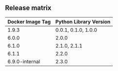 ## Release matrix

| Docker Image Tag | Python Library Version |
|------------------|------------------------|
| 1.9.3 | 0.0.1, 0.1.0, 1.0.0 |
| 6.0.0 | 2.0.0 |
| 6.1.0 | 2.1.0, 2.1.1 |
| 6.1.1 | 2.2.0 |
| 6.9.0-internal | 2.3.0 |
